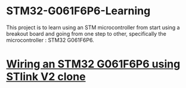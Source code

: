 # STM32-G061F6P6-Learning
This project is to learn using an STM microcontroller from start using a breakout board and going from one step to other, specifically the microcontroller : STM32 G061F6P6.

# [Wiring an STM32 G061F6P6 using STlink V2 clone](https://github.com/A-s-a-d/STM32-G061F6P6-Learning/tree/Wiring)
